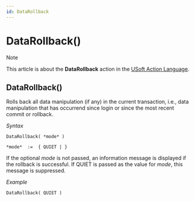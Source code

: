 ```yaml
---
id: DataRollback
---
```


# DataRollback()



> [!NOTE]
> This article is about the **DataRollback** action in the [USoft Action Language](/docs/Task%20flow/Action%20Language%20reference/USoft%20Action%20Language.md).

## **DataRollback()**

Rolls back all data manipulation (if any) in the current transaction, i.e., data manipulation that has occurrend since login or since the most recent commit or rollback.

*Syntax*

```
DataRollback( *mode* )

*mode*  :=  { QUIET | }
```

If the optional *mode* is not passed, an information message is displayed if the rollback is successful. If QUIET is passed as the value for *mode*, this message is suppressed.

*Example*

```
DataRollback( QUIET )
```

 